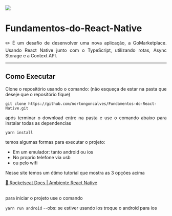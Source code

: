 <img src="https://camo.githubusercontent.com/d25397e9df01fe7882dcc1cbc96bdf052ffd7d0c/68747470733a2f2f73746f726167652e676f6f676c65617069732e636f6d2f676f6c64656e2d77696e642f626f6f7463616d702d676f737461636b2f6865616465722d6465736166696f732e706e67" />

# Fundamentos-do-React-Native
<p align="justify">✏️ É um desafio de desenvolver uma nova aplicação, a GoMarketplace. Usando React Native junto com o TypeScript, utilizando rotas, Async Storage e a Context API.</p>
<hr/>
<h2>Como Executar</h2>
<p align="justify">Clone o repositório usando o comando: (não esqueça de estar na pasta que deseje que o repositório fique) <p>
<code>git clone https://github.com/nortongoncalves/Fundamentos-do-React-Native.git</code>
<p align="justify">após terminar o download entre na pasta e use o comando abaixo para instalar todas as dependencias</p>
<code>yarn install</code>
<p align="justify">temos algumas formas para executar o projeto:</p>
<ul>
  <tbody>
    <li>Em um emulador: tanto android ou ios</li>
    <li>No proprio telefone via usb</li>
    <li>ou pelo wifi</li>
  </tbody>
</ul>
<p align="justify"> Nesse site temos um ótimo tutorial que mostra as 3 opções acima </p>
<a href="https://react-native.rocketseat.dev/">🔗 Rocketseat Docs | Ambiente React Native</a>
<br></br>
<p align="justify">para iniciar o projeto use o comando</p>
<code>yarn run android</code> --obs: se estiver usando ios troque o android para ios
